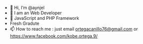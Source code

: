 - 👋 Hi, I’m @aynjel
- 👀 I am an Web Developer
- 🌱 JavaScript and PHP Framework
- Fresh Gradute
- 📫 How to reach me : just email ortegacanillo76@gmail.com or https://www.facebook.com/kobe.ortega.9/

<!---
aynjel/aynjel is a ✨ special ✨ repository because its `README.md` (this file) appears on your GitHub profile.
You can click the Preview link to take a look at your changes.
--->
